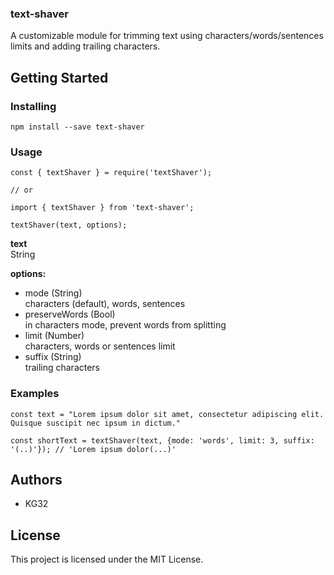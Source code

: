 ### text-shaver

A customizable module for trimming text using characters/words/sentences limits and adding trailing characters.

## Getting Started

### Installing

```
npm install --save text-shaver
```

### Usage

```
const { textShaver } = require('textShaver');

// or

import { textShaver } from 'text-shaver';
```

```
textShaver(text, options);
```

**text**  
String

**options:**
* mode (String)  
characters (default), words, sentences
* preserveWords (Bool)  
in characters mode, prevent words from splitting
* limit (Number)  
characters, words or sentences limit
* suffix (String)  
trailing characters



### Examples

```
const text = "Lorem ipsum dolor sit amet, consectetur adipiscing elit. Quisque suscipit nec ipsum in dictum."

const shortText = textShaver(text, {mode: 'words', limit: 3, suffix: '(..)'}); // 'Lorem ipsum dolor(...)'
```



## Authors

* KG32

## License

This project is licensed under the MIT License.
